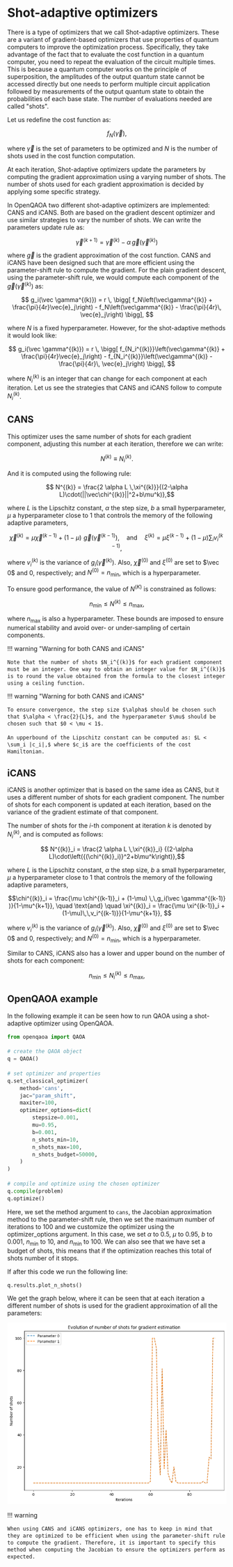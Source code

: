 # Shot-adaptive optimizers

There is a type of optimizers that we call Shot-adaptive optimizers. These are a variant of gradient-based optimizers that use properties of quantum computers to improve the optimization process. Specifically, they take advantage of the fact that to evaluate the cost function in a quantum computer, you need to repeat the evaluation of the circuit multiple times. This is because a quantum computer works on the principle of superposition, the amplitudes of the output quantum state cannot be accessed directly but one needs to perform multiple circuit application followed by measurements of the output quantum state to obtain the probabilities of each base state. The number of evaluations needed are called "shots". 

Let us redefine the cost function as:

$$ f_N(\vec\gamma), $$

where $\vec\gamma$ is the set of parameters to be optimized and $N$ is the number of shots used in the cost function computation.

At each iteration, Shot-adaptive optimizers update the parameters by computing the gradient approximation using a varying number of shots. The number of shots used for each gradient approximation is decided by applying some specific strategy.

In OpenQAOA two different shot-adaptive optimizers are implemented: CANS and iCANS. Both are based on the gradient descent optimizer and use similar strategies to vary the number of shots. We can write the parameters update rule as:

$$ \vec\gamma^{(k+1)} = \vec\gamma^{(k)} - \alpha \, \vec g(\vec \gamma^{(k)}) $$

where $\vec g$ is the gradient approximation of the cost function. CANS and iCANS have been designed such that are more efficient using the parameter-shift rule to compute the gradient. For the plain gradient descent, using the parameter-shift rule, we would compute each component of the $\vec g(\vec \gamma^{(k)})$ as:

$$ g_i(\vec \gamma^{(k)}) = r \, \bigg[ f_N\left(\vec\gamma^{(k)} + \frac{\pi}{4r}\vec{e}_j\right) - f_N\left(\vec\gamma^{(k)} - \frac{\pi}{4r}\, \vec{e}_j\right) \bigg], $$

where $N$ is a fixed hyperparameter. However, for the shot-adaptive methods it would look like:

$$ g_i(\vec \gamma^{(k)}) = r \, \bigg[ f_{N_i^{(k)}}\left(\vec\gamma^{(k)} + \frac{\pi}{4r}\vec{e}_j\right) - f_{N_i^{(k)}}\left(\vec\gamma^{(k)} - \frac{\pi}{4r}\, \vec{e}_j\right) \bigg], $$

where ${N_i^{(k)}}$ is an integer that can change for each component at each iteration. Let us see the strategies that CANS and iCANS follow to compute ${N_i^{(k)}}$.


## CANS

This optimizer uses the same number of shots for each gradient component, adjusting this number at each iteration, therefore we can write:

$$ N^{(k)}\equiv N_i^{(k)} .$$

And it is computed using the following rule:

$$ N^{(k)} =  \frac{2 \alpha L \,\xi^{(k)}}{(2-\alpha L)\cdot(||\vec\chi^{(k)}||^2+b\mu^k)},$$

where $L$ is the Lipschitz constant, $\alpha$ the step size, $b$ a small hyperparameter, $\mu$ a hyperparameter close to 1 that controls the memory of the following adaptive parameters, 

$$\vec\chi^{(k)}  = \mu \vec\chi^{(k-1)}  + (1-\mu)\,\,\vec g(\vec \gamma^{(k-1)} ), \quad \text{and} \quad  \xi^{(k)} = \mu \xi^{(k-1)} + (1-\mu)\sum_i v_i^{(k-1)}, $$

where $v_i^{(k)}$ is the variance of $g_i(\vec\gamma^{(k)})$. Also, $\vec\chi^{(0)}$ and $\xi^{(0)}$ are set to $\vec 0$ and $0$, respectively; and $N^{(0)}=n_{\text{min}}$, which is a hyperparameter. 

To ensure good performance, the value of $N^{(K)}$ is constrained as follows:

$$n_{\text{min}} \leq N^{(k)} \leq n_{\text{max}}, $$

where $n_{\text{max}}$ is also a hyperparameter. These bounds are imposed to ensure numerical stability and avoid over- or under-sampling of certain components.
 

!!! warning "Warning for both CANS and iCANS"

    Note that the number of shots $N_i^{(k)}$ for each gradient component must be an integer. One way to obtain an integer value for $N_i^{(k)}$ is to round the value obtained from the formula to the closest integer using a ceiling function.

!!! warning "Warning for both CANS and iCANS"

    To ensure convergence, the step size $\alpha$ should be chosen such that $\alpha < \frac{2}{L}$, and the hyperparameter $\mu$ should be chosen such that $0 < \mu < 1$.

    An upperbound of the Lipschitz constant can be computed as: $L < \sum_i |c_i|,$ where $c_i$ are the coefficients of the cost Hamiltonian. 

## iCANS
iCANS is another optimizer that is based on the same idea as CANS, but it uses a different number of shots for each gradient component. The number of shots for each component is updated at each iteration, based on the variance of the gradient estimate of that component.

The number of shots for the $i\text{-th}$ component at iteration $k$ is denoted by $N_i^{(k)}$, and is computed as follows:

$$ N^{(k)}_i =  \frac{2 \alpha L \,\xi^{(k)}_i} {(2-\alpha L)\cdot\left({(\chi^{(k)}_i)}^2+b\mu^k\right)},$$

where $L$ is the Lipschitz constant, $\alpha$ the step size, $b$ a small hyperparameter, $\mu$ a hyperparameter close to 1 that controls the memory of the following adaptive parameters, 

$$\chi^{(k)}_i  = \frac{\mu \chi^{(k-1)}_i + (1-\mu) \,\,g_i(\vec \gamma^{(k-1)} )}{1-\mu^{k+1}}, \quad \text{and} \quad  \xi^{(k)}_i = \frac{\mu \xi^{(k-1)}_i + (1-\mu)\,\,v_i^{(k-1)}}{1-\mu^{k+1}}, $$

where $v_i^{(k)}$ is the variance of $g_i(\vec\gamma^{(k)})$. Also, $\vec\chi^{(0)}$ and $\xi^{(0)}$ are set to $\vec 0$ and $0$, respectively; and $N^{(0)}=n_{\text{min}}$, which is a hyperparameter.


Similar to CANS, iCANS also has a lower and upper bound on the number of shots for each component:

$$n_{\text{min}} \leq N^{(k)}_i \leq n_{\text{max}}, $$

## OpenQAOA example

In the following example it can be seen how to run QAOA using a shot-adaptive optimizer using OpenQAOA.

```Python hl_lines="6-19"
from openqaoa import QAOA 

# create the QAOA object
q = QAOA()

# set optimizer and properties
q.set_classical_optimizer(
    method='cans', 
    jac="param_shift", 
    maxiter=100,
    optimizer_options=dict(
        stepsize=0.001,
        mu=0.95,
        b=0.001,        
        n_shots_min=10,
        n_shots_max=100,
        n_shots_budget=50000,
    )
)

# compile and optimize using the chosen optimizer
q.compile(problem)
q.optimize()
```
Here, we set the method argument to `cans`, the Jacobian approximation method to the parameter-shift rule, then we set the maximum number of iterations to 100 and we customize the optimizer using the optimizer_options argument. In this case, we set $\alpha$ to $0.5$, $\mu$ to $0.95$, $b$ to $0.001$, $n_{\text{min}}$ to 10, and $n_{\text{min}}$ to 100. We can also see that we have set a budget of shots, this means that if the optimization reaches this total of shots number of it stops. 

If after this code we run the following line:
```Python 
q.results.plot_n_shots()
```
We get the graph below, where it can be seen that at each iteration a different number of shots is used for the gradient approximation of all the parameters:

![graph-shot-adaptive](../img/graph-shot-adaptive.png)


!!! warning 

    When using CANS and iCANS optimizers, one has to keep in mind that they are optimized to be efficient when using the parameter-shift rule to compute the gradient. Therefore, it is important to specify this method when computing the Jacobian to ensure the optimizers perform as expected.




